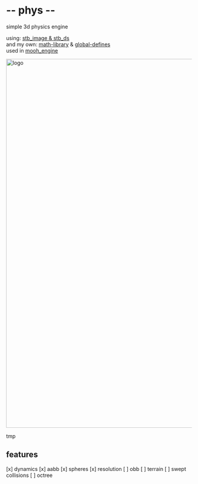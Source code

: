 # -- phys --
simple 3d physics engine

using:      [stb_image & stb_ds](https://github.com/nothings/stb)<br>
and my own: [math-library](https://github.com/phil-stein/math) & [global-defines](https://github.com/phil-stein/global) <br>
used in [mooh_engine](https://github.com/phil-stein/mooh_engine) <br>

<img src="https://github.com/phil-stein//screenshot_phys_01.png" alt="logo" width="1000">

tmp

## features
  [x] dynamics
  [x] aabb
  [x] spheres
  [x] resolution
  [ ] obb
  [ ] terrain
  [ ] swept collisions
  [ ] octree
